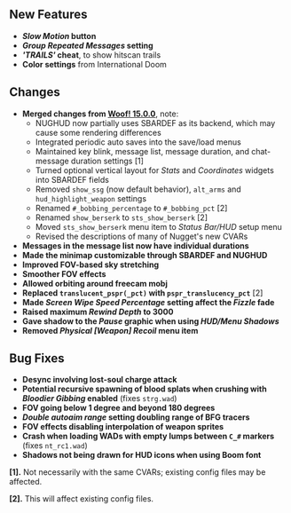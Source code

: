 ## New Features

- **_Slow Motion_ button**
- **_Group Repeated Messages_ setting**
- **_'TRAILS'_ cheat**, to show hitscan trails
- **Color settings** from International Doom

## Changes

- **Merged changes from [Woof! 15.0.0](https://github.com/fabiangreffrath/woof/releases/tag/woof_15.0.0)**, note:
  - NUGHUD now partially uses SBARDEF as its backend, which may cause some rendering differences
  - Integrated periodic auto saves into the save/load menus
  - Maintained key blink, message list, message duration, and chat-message duration settings [1]
  - Turned optional vertical layout for _Stats_ and _Coordinates_ widgets into SBARDEF fields
  - Removed `show_ssg` (now default behavior), `alt_arms` and `hud_highlight_weapon` settings
  - Renamed `#_bobbing_percentage` to `#_bobbing_pct` [2]
  - Renamed `show_berserk` to `sts_show_berserk` [2]
  - Moved `sts_show_berserk` menu item to _Status Bar/HUD_ setup menu
  - Revised the descriptions of many of Nugget's new CVARs
- **Messages in the message list now have individual durations**
- **Made the minimap customizable through SBARDEF and NUGHUD**
- **Improved FOV-based sky stretching**
- **Smoother FOV effects**
- **Allowed orbiting around freecam mobj**
- **Replaced `translucent_pspr(_pct)` with `pspr_translucency_pct`** [2]
- **Made _Screen Wipe Speed Percentage_ setting affect the _Fizzle_ fade**
- **Raised maximum _Rewind Depth_ to 3000**
- **Gave shadow to the _Pause_ graphic when using _HUD/Menu Shadows_**
- **Removed _Physical [Weapon] Recoil_ menu item**

## Bug Fixes

- **Desync involving lost-soul charge attack**
- **Potential recursive spawning of blood splats when crushing with _Bloodier Gibbing_ enabled** (fixes `strg.wad`)
- **FOV going below 1 degree and beyond 180 degrees**
- **_Double autoaim range_ setting doubling range of BFG tracers**
- **FOV effects disabling interpolation of weapon sprites**
- **Crash when loading WADs with empty lumps between `C_#` markers** (fixes `nt_rc1.wad`)
- **Shadows not being drawn for HUD icons when using Boom font**

**[1].** Not necessarily with the same CVARs; existing config files may be affected.

**[2].** This will affect existing config files.
